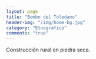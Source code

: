 ```yaml
---
layout: page
title: "Bombo del Toledano"
header-img: "/img/home-bg.jpg"
category: "Etnográfico"
comments: "true"
---
```



Construcción rural en piedra seca.





